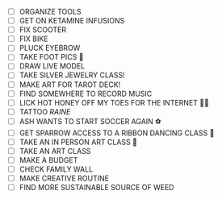 - [ ] ORGANIZE TOOLS
- [ ] GET ON KETAMINE INFUSIONS
- [ ] FIX SCOOTER
- [ ] FIX BIKE
- [ ] PLUCK EYEBROW
- [ ] TAKE FOOT PICS 👣
- [ ] DRAW LIVE MODEL
- [ ] TAKE SILVER JEWELRY CLASS!
- [ ] MAKE ART FOR TAROT DECK!
- [ ] FIND SOMEWHERE TO RECORD MUSIC 
- [ ] LICK HOT HONEY OFF MY TOES FOR THE INTERNET 👅🍯
- [ ] TATTOO *RAINE*
- [ ] ASH WANTS TO START SOCCER AGAIN ⚽
- [ ] GET SPARROW ACCESS TO A RIBBON DANCING CLASS 🎀
- [ ] TAKE AN IN PERSON ART CLASS 🎨
- [ ] TAKE AN ART CLASS
- [ ] MAKE A BUDGET
- [ ] CHECK FAMILY WALL
- [ ] MAKE CREATIVE ROUTINE
- [ ] FIND MORE SUSTAINABLE SOURCE OF WEED
